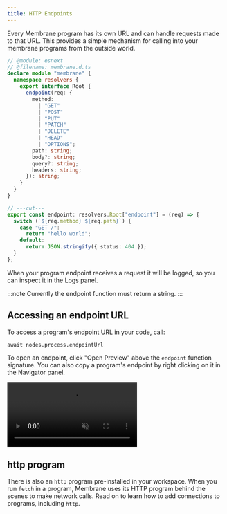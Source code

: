 ```yaml
---
title: HTTP Endpoints
---
```


Every Membrane program has its own URL and can handle requests made to that URL. This provides a simple mechanism for calling into your membrane programs from the outside world.

```ts twoslash
// @module: esnext
// @filename: membrane.d.ts
declare module "membrane" {
  namespace resolvers {
    export interface Root {
      endpoint(req: {
        method:
          | "GET"
          | "POST"
          | "PUT"
          | "PATCH"
          | "DELETE"
          | "HEAD"
          | "OPTIONS";
        path: string;
        body?: string;
        query?: string;
        headers: string;
      }): string;
    }
  }
}

// ---cut---
export const endpoint: resolvers.Root["endpoint"] = (req) => {
  switch (`${req.method} ${req.path}`) {
    case "GET /":
      return "hello world";
    default:
      return JSON.stringify({ status: 404 });
  }
};
```

When your program endpoint receives a request it will be logged, so you can inspect it in the Logs panel.

:::note
Currently the endpoint function must return a string.
:::

## Accessing an endpoint URL

To access a program's endpoint URL in your code, call:

```
await nodes.process.endpointUrl
```

To open an endpoint, click "Open Preview" above the `endpoint` function signature. You can also copy a program's endpoint by right clicking on it in the Navigator panel.

<video src="/cloud-assets/copy-endpoint.mp4" muted autoplay controls></video>

## http program

There is also an `http` program pre-installed in your workspace. When you run `fetch` in a program, Membrane uses its HTTP program behind the scenes to make network calls. Read on to learn how to add connections to programs, including `http`.
